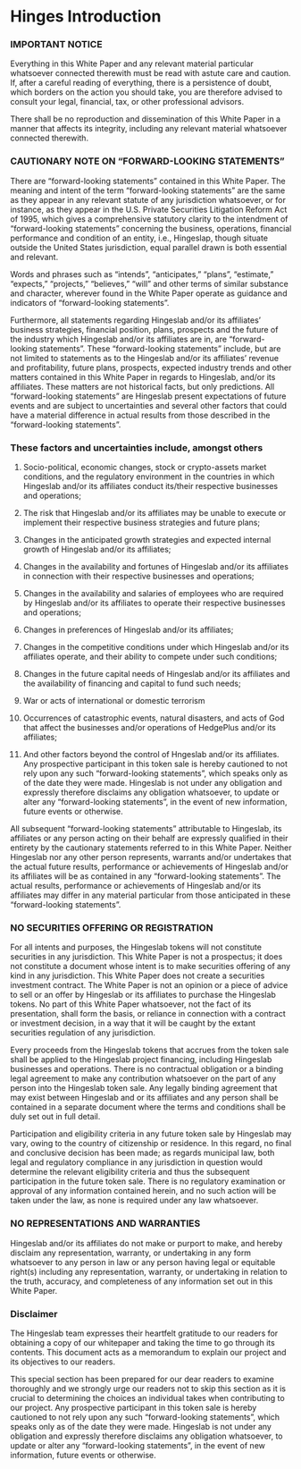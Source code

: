 

# Hinges Introduction

### IMPORTANT NOTICE
Everything in this White Paper and any relevant material particular whatsoever connected therewith must be read with astute care and caution. If, after a careful reading of everything, there is a persistence of doubt, which borders on the action you should take, you are therefore advised to consult your legal, financial, tax, or other professional advisors.

There shall be no reproduction and dissemination of this White Paper in a manner that affects its integrity, including any relevant material whatsoever connected therewith.

### CAUTIONARY NOTE ON “FORWARD-LOOKING STATEMENTS”
There are “forward-looking statements” contained in this White Paper. The meaning and intent of the term “forward-looking statements” are the same as they appear in any relevant statute of any jurisdiction whatsoever, or for instance, as they appear in the U.S. Private Securities Litigation Reform Act of 1995, which gives a comprehensive statutory clarity to the intendment of “forward-looking statements” concerning the business, operations, financial performance and condition of an entity, i.e., Hingeslap, though situate outside the United States jurisdiction, equal parallel drawn is both essential and relevant.

Words and phrases such as “intends”, “anticipates,” “plans”, “estimate,” “expects,” “projects,” “believes,” “will” and other terms of similar substance and character, wherever found in the White Paper operate as guidance and indicators of “forward-looking statements”.

Furthermore, all statements regarding Hingeslab and/or its affiliates’ business strategies, financial position, plans, prospects and the future of the industry which Hingeslab and/or its affiliates are in, are “forward-looking statements”. These “forward-looking statements” include, but are not limited to statements as to the Hingeslab and/or its affiliates’ revenue and profitability, future plans, prospects, expected industry trends and other matters contained in this White Paper in regards to Hingeslab, and/or its affiliates. These matters are not historical facts, but only predictions. All “forward-looking statements” are Hingeslab present expectations of future events and are subject to uncertainties and several other factors that could have a material difference in actual results from those described in the “forward-looking statements”.

### These factors and uncertainties include, amongst others

1. Socio-political, economic changes, stock or crypto-assets market conditions, and the regulatory environment in the countries in which Hingeslab and/or its affiliates conduct its/their respective businesses and operations;

2. The risk that Hingeslab and/or its affiliates may be unable to execute or implement their respective business strategies and future plans;

3. Changes in the anticipated growth strategies and expected internal growth of Hingeslab and/or its affiliates;

4. Changes in the availability and fortunes of Hingeslab and/or its affiliates in connection with their respective businesses and operations;

5. Changes in the availability and salaries of employees who are required by Hingeslab and/or its affiliates to operate their respective businesses and operations;

6. Changes in preferences of Hingeslab and/or its affiliates;

7. Changes in the competitive conditions under which Hingeslab and/or its affiliates operate, and their ability to compete under such conditions;

8. Changes in the future capital needs of Hingeslab and/or its affiliates and the availability of financing and capital to fund such needs;

9. War or acts of international or domestic terrorism

10. Occurrences of catastrophic events, natural disasters, and acts of God that affect the businesses and/or operations of HedgePlus and/or its affiliates;

11. And other factors beyond the control of Hngeslab and/or its affiliates. Any prospective participant in this token sale is hereby cautioned to not rely upon any such “forward-looking statements”, which speaks only as of the date they were made. Hingeslab is not under any obligation and expressly therefore disclaims any obligation whatsoever, to update or alter any “forward-looking statements”, in the event of new information, future events or otherwise.

All subsequent “forward-looking statements” attributable to Hingeslab, its affiliates or any person acting on their behalf are expressly qualified in their entirety by the cautionary statements referred to in this White Paper. Neither Hingeslab nor any other person represents, warrants and/or undertakes that the actual future results, performance or achievements of Hingeslab and/or its affiliates will be as contained in any “forward-looking statements”. The actual results, performance or achievements of Hingeslab and/or its affiliates may differ in any material particular from those anticipated in these “forward-looking statements”.

### NO SECURITIES OFFERING OR REGISTRATION
For all intents and purposes, the Hingeslab tokens will not constitute securities in any jurisdiction. This White Paper is not a prospectus; it does not constitute a document whose intent is to make securities offering of any kind in any jurisdiction. This White Paper does not create a securities investment contract. The White Paper is not an opinion or a piece of advice to sell or an offer by Hingeslab or its affiliates to purchase the Hingeslab tokens. No part of this White Paper whatsoever, not the fact of its presentation, shall form the basis, or reliance in connection with a contract or investment decision, in a way that it will be caught by the extant securities regulation of any jurisdiction.

Every proceeds from the Hingeslab tokens that accrues from the token sale shall be applied to the Hingeslab project financing, including Hingeslab businesses and operations. There is no contractual obligation or a binding legal agreement to make any contribution whatsoever on the part of any person into the Hingeslab token sale. Any legally binding agreement that may exist between Hingeslab and or its affiliates and any person shall be contained in a separate document where the terms and conditions shall be duly set out in full detail.

Participation and eligibility criteria in any future token sale by Hingeslab may vary, owing to the country of citizenship or residence. In this regard, no final and conclusive decision has been made; as regards municipal law, both legal and regulatory compliance in any jurisdiction in question would determine the relevant eligibility criteria and thus the subsequent participation in the future token sale. There is no regulatory examination or approval of any information contained herein, and no such action will be taken under the law, as none is required under any law whatsoever.

### NO REPRESENTATIONS AND WARRANTIES
Hingeslab and/or its affiliates do not make or purport to make, and hereby disclaim any representation, warranty, or undertaking in any form whatsoever to any person in law or any person having legal or equitable right(s) including any representation, warranty, or undertaking in relation to the truth, accuracy, and completeness of any information set out in this White Paper.

### Disclaimer
The Hingeslab team expresses their heartfelt gratitude to our readers for obtaining a copy of our whitepaper and taking the time to go through its contents. This document acts as a memorandum to explain our project and its objectives to our readers.

This special section has been prepared for our dear readers to examine thoroughly and we strongly urge our readers not to skip this section as it is crucial to determining the choices an individual takes when contributing to our project. Any prospective participant in this token sale is hereby cautioned to not rely upon any such “forward-looking statements”, which speaks only as of the date they were made. Hingeslab is not under any obligation and expressly therefore disclaims any obligation whatsoever, to update or alter any “forward-looking statements”, in the event of new information, future events or otherwise.
